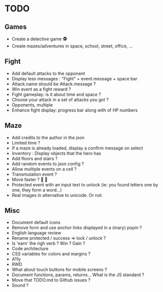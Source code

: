 # TODO

## Games

- Create a detective game 🕵
- Create mazes/adventures in space, school, street, office, ...

## Fight

- Add default attacks to the opponent
- Display less messages : "Fight" + event.message + space bar
- Attack.name should be Attack.message ?
- Win event as a fight reward ?
- Fight gameplay: is it about time and space ?
- Choose your attack in a set of attacks you got ?
- Opponents, multiple
- Enhance fight display: progress bar along with of HP numbers

## Maze

- Add credits to the author in the json
- Limited time ?
- If a maze is already loaded, display a confirm message on select
- Inventory : Display objects that the hero has
- Add floors and stairs ?
- Add random events to json config ?
- Allow multiple events on a cell ?
- Transmutation event ?
- Move faster ? 🚴 🏇
- Protected event with an input text to unlock (ie: you found letters one by one, they form a word...)
- Real images in alternative to unicode. Or not.

## Misc

- Document default icons
- Remove form and use anchor links displayed in a (mary) popin ?
- English language review
- Rename protected / success => lock / unlock ?
- Is 'earn' the righ verb ? Win ? Gain ?
- Code architecture
- CSS variables for colors and margins ?
- A11y
- RWD
- What about touch buttons for mobile screens ?
- Document functions, params, returns... What is the JS standard ?
- Move that TODO.md to Github issues ?
- Sound ?

